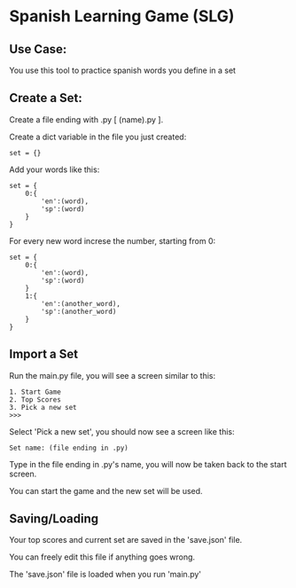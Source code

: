 # Spanish Learning Game (SLG)
## Use Case:

You use this tool to practice spanish words you define in a set

## Create a Set:

Create a file ending with .py [ (name).py ].

Create a dict variable in the file you just created:
```
set = {}
```
Add your words like this:
```
set = {
    0:{
        'en':(word),
        'sp':(word)
    }
}
```
For every new word increse the number, starting from 0:
```
set = {
    0:{
        'en':(word),
        'sp':(word)
    }
    1:{
        'en':(another_word),
        'sp':(another_word)
    }
}
```
## Import a Set
Run the main.py file, you will see a screen similar to this:
```
1. Start Game
2. Top Scores
3. Pick a new set
>>> 
```
Select 'Pick a new set', you should now see a screen like this:
```
Set name: (file ending in .py) 
```
Type in the file ending in .py's name, you will now be taken back to the start screen. 

You can start the game and the new set will be used. 

## Saving/Loading
Your top scores and current set are saved in the 'save.json' file.

You can freely edit this file if anything goes wrong.

The 'save.json' file is loaded when you run 'main.py'
